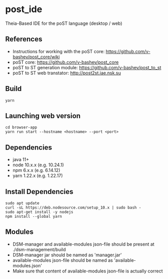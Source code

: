 # post_ide
Theia-Based IDE for the poST language (desktop / web)
## References
- Instructions for working with the poST core: https://github.com/v-bashev/post_core/wiki 
- poST core: https://github.com/v-bashev/post_core
- poST to ST generation module: https://github.com/v-bashev/post_to_st 
- poST to ST web transtator: http://post2st.iae.nsk.su
## Build
```
yarn
```
  
## Launching web version
```
cd browser-app
yarn run start --hostname <hostname> --port <port>
```
## Dependencies
- java 11+
- node 10.x.x (e.g. 10.24.1)
- npm 6.x.x (e.g. 6.14.12)
- yarn 1.22.x (e.g. 1.22.17)
## Install Dependencies
```
sudo apt update
curl -sL https://deb.nodesource.com/setup_10.x | sudo bash -
sudo apt-get install -y nodejs
npm install --global yarn
```
## Modules
- DSM-manager and available-modules json-file should be present at ./dsm-management/build
- DSM-manager jar should be named as 'manager.jar'
- available-modules json-file should be named as 'available-modules.json'
- Make sure that content of available-modules json-file is actually correct
